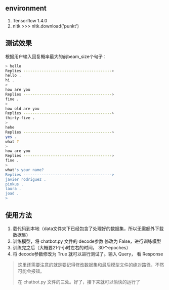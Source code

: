 
## environment

1. Tensorflow 1.4.0
2. nltk >>> nltk.download('punkt')

## 测试效果

根据用户输入回复概率最大的前beam_size个句子：

```bash
> hello
Replies --------------------------------------->
hello .
hi .
>  
how are you
Replies --------------------------------------->
fine .
>  
how old are you
Replies --------------------------------------->
thirty-five .
>  
hehe
Replies --------------------------------------->
yes .
what ?
>  
how are you
Replies --------------------------------------->
fine .
>  
what's your name?
Replies --------------------------------------->
javier rodriguez .
pinkus .
laura .
joad .
>  
```

## 使用方法

1. 载代码到本地（data文件夹下已经包含了处理好的数据集，所以无需额外下载数据集）
2. 训练模型，将 chatbot.py 文件的 decode参数 修改为 False，进行训练模型
3. 训练完之后（大概要21个小时左右的时间， 30个epoches）
4. 将 decode参数修改为 True 就可以进行测试了。输入 Query， 看 Response

> 这里还需要注意的就是要记得修改数据集和最后模型文件的绝对路径，不然可能会报错。
>
> 在 chatbot.py 文件的三处。好了，接下来就可以愉快的运行了

